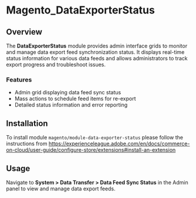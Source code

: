 # Magento_DataExporterStatus

## Overview

The **DataExporterStatus** module provides admin interface grids to monitor and manage data export feed synchronization status.
It displays real-time status information for various data feeds and allows administrators to track export progress and troubleshoot issues.

### Features
- Admin grid displaying data feed sync status
- Mass actions to schedule feed items for re-export
- Detailed status information and error reporting

## Installation

To install module `magento/module-data-exporter-status` please follow the instructions from https://experienceleague.adobe.com/en/docs/commerce-on-cloud/user-guide/configure-store/extensions#install-an-extension

## Usage

Navigate to **System > Data Transfer > Data Feed Sync Status** in the Admin panel to view and manage data export feeds.